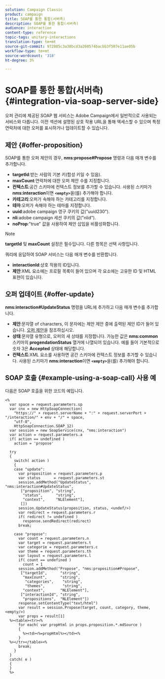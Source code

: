 ```yaml
---
solution: Campaign Classic
product: campaign
title: SOAP를 통한 통합(서버측)
description: SOAP를 통한 통합(서버측)
audience: interaction
content-type: reference
topic-tags: unitary-interactions
translation-type: tm+mt
source-git-commit: 972885c3a38bcd3a260574bacbb3f507e11ae05b
workflow-type: tm+mt
source-wordcount: '318'
ht-degree: 3%

---
```



# SOAP를 통한 통합(서버측){#integration-via-soap-server-side}

오퍼 관리에 제공된 SOAP 웹 서비스는 Adobe Campaign에서 일반적으로 사용되는 서비스와 다릅니다. 이전 섹션에 설명된 상호 작용 URL을 통해 액세스할 수 있으며 특정 연락처에 대한 오퍼를 표시하거나 업데이트할 수 있습니다.

## 제안 {#offer-proposition}

SOAP를 통한 오퍼 제안의 경우, **nms:propose#Propose** 명령과 다음 매개 변수를 추가합니다.

* **targetId**:받는 사람의 기본 키(합성 키일 수 있음).
* **maxCount**:연락처에 대한 오퍼 제안 수를 지정합니다.
* **컨텍스트**:공간 스키마에 컨텍스트 정보를 추가할 수 있습니다. 사용된 스키마가 **nms:interaction**&#x200B;이면 **`<empty>`**&#x200B;을(를) 추가해야 합니다.
* **카테고리**:오퍼가 속해야 하는 카테고리를 지정합니다.
* **테마**:오퍼가 속해야 하는 테마를 지정합니다.
* **uuid**:adobe campaign 영구 쿠키의 값(&quot;uuid230&quot;).
* **nli**:adobe campaign 세션 쿠키의 값(&quot;nlid&quot;).
* **noProp**:&quot;true&quot; 값을 사용하여 제안 삽입을 비활성화합니다.

>[!NOTE]
>
>**targetId** 및 **maxCount** 설정은 필수입니다. 다른 항목은 선택 사항입니다.

쿼리에 응답하여 SOAP 서비스는 다음 매개 변수를 반환합니다.

* **interactionId**:상호 작용의 ID입니다.
* **제안**:XML 요소에는 프로필 목록이 들어 있으며 각 요소에는 고유한 ID 및 HTML 표현이 있습니다.

## 오퍼 업데이트 {#offer-update}

**nms:interaction#UpdateStatus** 명령을 URL에 추가하고 다음 매개 변수를 추가합니다.

* **제안**:문자열 of characters, 이 문자에는 제안 제안 중에 출력된 제안 ID가 들어 있습니다. [오퍼 제안](#offer-proposition)을 참조하십시오.
* **상태**:문자열 유형으로, 오퍼의 새 상태를 지정합니다. 가능한 값은 **nms:common** 스키마의 **progendationStatus** 열거에 나열되어 있습니다. 예를 들어 기본적으로 숫자 3은 **Accepted** 상태에 해당합니다.
* **컨텍스트**:XML 요소를 사용하면 공간 스키마에 컨텍스트 정보를 추가할 수 있습니다. 사용된 스키마가 **nms:interaction**&#x200B;이면 **`<empty>`**&#x200B;을(를) 추가해야 합니다.

## SOAP 호출 {#example-using-a-soap-call} 사용 예

다음은 SOAP 호출을 위한 코드의 예입니다.

```
<%
  var space = request.parameters.sp
  var cnx = new HttpSoapConnection(
    "https://" + request.serverName + ":" + request.serverPort + "/interaction/" + env + "/" + space,
    "utf-8",
    HttpSoapConnection.SOAP_12)
  var session = new SoapService(cnx, "nms:interaction")
  var action = request.parameters.a
  if( action == undefined )
    action = 'propose'

  try
  {
    switch( action )
    {
    case "update":
      var proposition = request.parameters.p
      var status      = request.parameters.st
      session.addMethod("UpdateStatus", "nms:interaction#UpdateStatus",
       ["proposition", "string",
        "status",      "string",
        "context",     "NLElement"],
       [])
      session.UpdateStatus(proposition, status, <undef/>)
      var redirect = request.parameters.r
      if( redirect != undefined )
        response.sendRedirect(redirect)
      break;

    case "propose":
      var count = request.parameters.n
      var target = request.parameters.t
      var categorie = request.parameters.c
      var theme = request.parameters.th
      var layout = request.parameters.l
      if( count == undefined )
        count = 1
      session.addMethod("Propose", "nms:proposition#Propose",
       ["targetId",      "string",
        "maxCount",      "string",
         "categories",    "string",
         "themes",        "string",
        "context",       "NLElement"],
       ["interactionId", "string",
        "propositions",  "NLElement"])
      response.setContentType("text/html")
      var result = session.Propose(target, count, category, theme, <empty/>)
      var props = result[1]
  %><table><tr><%
      for each( var propHtml in props.proposition.*.mdSource )
      {
        %><td><%=propHtml%></td><%
      }
  %></tr></table><%
      break;
    }
  }
  catch( e )
  {
  }
  %>
```
